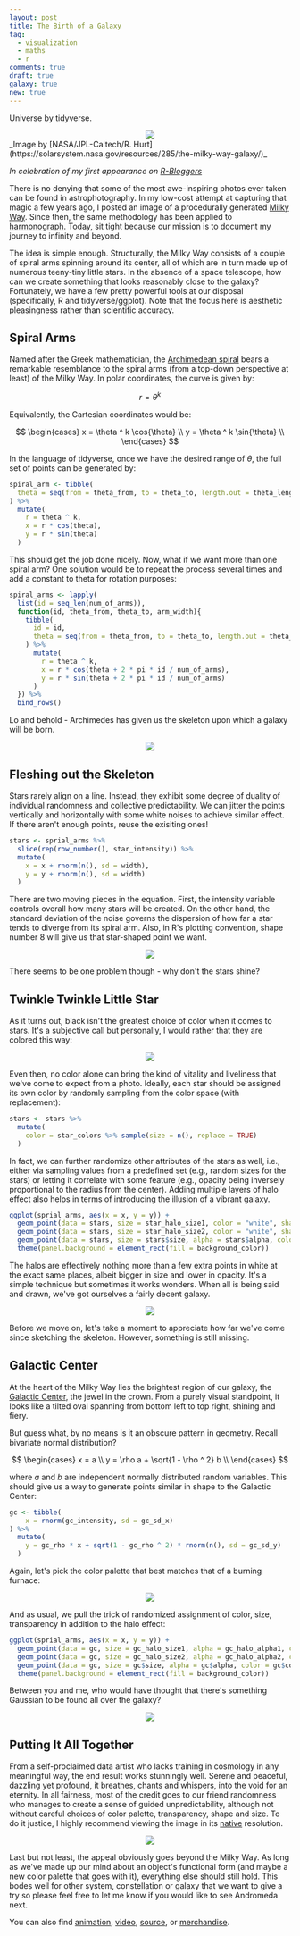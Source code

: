 ```yaml
---
layout: post
title: The Birth of a Galaxy
tag:
  - visualization
  - maths
  - r
comments: true
draft: true
galaxy: true
new: true
---
```


Universe by tidyverse.

<div align="center">
  <img src="https://shawenyao.github.io/R/output/milky_way/plot_0_demo.jpg" />
</div>
_Image by [NASA/JPL-Caltech/R. Hurt](https://solarsystem.nasa.gov/resources/285/the-milky-way-galaxy/)_

_In celebration of my first appearance on [R-Bloggers](https://www.r-bloggers.com)_

There is no denying that some of the most awe-inspiring photos ever taken can be found in astrophotography. In my low-cost attempt at capturing that magic a few years ago, I posted an image of a procedurally generated [Milky Way](/Milky-Way/). Since then, the same methodology has been applied to [harmonograph](/Milky-Way-Meets-Harmonograph/). Today, sit tight because our mission is to document my journey to infinity and beyond. 

The idea is simple enough. Structurally, the Milky Way consists of a couple of spiral arms spinning around its center, all of which are in turn made up of numerous teeny-tiny little stars. In the absence of a space telescope, how can we create something that looks reasonably close to the galaxy? Fortunately, we have a few pretty powerful tools at our disposal (specifically, R and tidyverse/ggplot). Note that the focus here is aesthetic pleasingness rather than scientific accuracy.

## Spiral Arms

Named after the Greek mathematician, the [Archimedean spiral](https://en.wikipedia.org/wiki/Archimedean_spiral) bears a remarkable resemblance to the spiral arms (from a top-down perspective at least) of the Milky Way. In polar coordinates, the curve is given by:

$$
r = \theta ^ k
$$

Equivalently, the Cartesian coordinates would be:

$$
\begin{cases}
x = \theta ^ k \cos{\theta} \\ 
y = \theta ^ k \sin{\theta} \\
\end{cases}
$$

In the language of tidyverse, once we have the desired range of $\theta$, the full set of points can be generated by:

```r
spiral_arm <- tibble(
  theta = seq(from = theta_from, to = theta_to, length.out = theta_length)
) %>% 
  mutate(
    r = theta ^ k,
    x = r * cos(theta),
    y = r * sin(theta)
  )
```

This should get the job done nicely. Now, what if we want more than one spiral arm? One solution would be to repeat the process several times and add a constant to theta for rotation purposes:

```r
spiral_arms <- lapply(
  list(id = seq_len(num_of_arms)),
  function(id, theta_from, theta_to, arm_width){
    tibble(
      id = id,
      theta = seq(from = theta_from, to = theta_to, length.out = theta_length)
    ) %>% 
      mutate(
        r = theta ^ k,
        x = r * cos(theta + 2 * pi * id / num_of_arms),
        y = r * sin(theta + 2 * pi * id / num_of_arms)
      )
  }) %>% 
  bind_rows()
```

Lo and behold - Archimedes has given us the skeleton upon which a galaxy will be born.

<div align="center">
  <img src="https://shawenyao.github.io/R/output/milky_way/plot_1_spiral_arms_skeleton.jpg" />
</div>

## Fleshing out the Skeleton

Stars rarely align on a line. Instead, they exhibit some degree of duality of individual randomness and collective predictability. We can jitter the points vertically and horizontally with some white noises to achieve similar effect. If there aren't enough points, reuse the exisiting ones!

```r
stars <- sprial_arms %>% 
  slice(rep(row_number(), star_intensity)) %>% 
  mutate(
    x = x + rnorm(n(), sd = width),
    y = y + rnorm(n(), sd = width)
  )
```

There are two moving pieces in the equation. First, the intensity variable controls overall how many stars will be created. On the other hand, the standard deviation of the noise governs the dispersion of how far a star tends to diverge from its spiral arm. Also, in R's plotting convention, shape number 8 will give us that star-shaped point we want.

<div align="center">
  <img src="https://shawenyao.github.io/R/output/milky_way/plot_3.0_spiral_arms.jpg" />
</div>

There seems to be one problem though - why don't the stars shine?

## Twinkle Twinkle Little Star

As it turns out, black isn't the greatest choice of color when it comes to stars. It's a subjective call but personally, I would rather that they are colored this way:

<div align="center">
  <img src="https://shawenyao.github.io/R/output/milky_way/plot_2_star_unit.jpg" />
</div>

Even then, no color alone can bring the kind of vitality and liveliness that we've come to expect from a photo. Ideally, each star should be assigned its own color by randomly sampling from the color space (with replacement):

```r
stars <- stars %>%
  mutate(
    color = star_colors %>% sample(size = n(), replace = TRUE)
  )
```

In fact, we can further randomize other attributes of the stars as well, i.e., either via sampling values from a predefined set (e.g., random sizes for the stars) or letting it correlate with some feature (e.g., opacity being inversely proportional to the radius from the center). Adding multiple layers of halo effect also helps in terms of introducing the illusion of a vibrant galaxy.

```r
ggplot(sprial_arms, aes(x = x, y = y)) +
  geom_point(data = stars, size = star_halo_size1, color = "white", shape = 8) +
  geom_point(data = stars, size = star_halo_size2, color = "white", shape = 8) +
  geom_point(data = stars, size = stars$size, alpha = stars$alpha, color = stars$color, shape = 8) +
  theme(panel.background = element_rect(fill = background_color))
```

The halos are effectively nothing more than a few extra points in white at the exact same places, albeit bigger in size and lower in opacity. It's a simple technique but sometimes it works wonders. When all is being said and drawn, we've got ourselves a fairly decent galaxy.

<div align="center">
  <img src="https://shawenyao.github.io/R/output/milky_way/plot_3_spiral_arms.jpg" />
</div>

Before we move on, let's take a moment to appreciate how far we've come since sketching the skeleton. However, something is still missing.

## Galactic Center

At the heart of the Milky Way lies the brightest region of our galaxy, the [Galactic Center](https://en.wikipedia.org/wiki/Galactic_Center), the jewel in the crown. From a purely visual standpoint, it looks like a tilted oval spanning from bottom left to top right, shining and fiery. 

But guess what, by no means is it an obscure pattern in geometry. Recall bivariate normal distribution?

$$
\begin{cases}
x = a \\ 
y = \rho a + \sqrt{1 - \rho ^ 2} b \\
\end{cases}
$$

where $a$ and $b$ are independent normally distributed random variables. This should give us a way to generate points similar in shape to the Galactic Center:

```r
gc <- tibble(
    x = rnorm(gc_intensity, sd = gc_sd_x)
) %>% 
  mutate(
    y = gc_rho * x + sqrt(1 - gc_rho ^ 2) * rnorm(n(), sd = gc_sd_y)
  )
```

Again, let's pick the color palette that best matches that of a burning furnace:

<div align="center">
  <img src="https://shawenyao.github.io/R/output/milky_way/plot_4_galactic_center_unit.jpg" />
</div>

And as usual, we pull the trick of randomized assignment of color, size, transparency in addition to the halo effect:

```r
ggplot(sprial_arms, aes(x = x, y = y)) +
  geom_point(data = gc, size = gc_halo_size1, alpha = gc_halo_alpha1, color = "gold", shape = 8) +
  geom_point(data = gc, size = gc_halo_size2, alpha = gc_halo_alpha2, color = "gold", shape = 8) +
  geom_point(data = gc, size = gc$size, alpha = gc$alpha, color = gc$color, shape = 8) +
  theme(panel.background = element_rect(fill = background_color))
```

Between you and me, who would have thought that there's something Gaussian to be found all over the galaxy?

<div align="center">
  <img src="https://shawenyao.github.io/R/output/milky_way/plot_5_galactic_center.jpg" />
</div>

## Putting It All Together

From a self-proclaimed data artist who lacks training in cosmology in any meaningful way, the end result works stunningly well. Serene and peaceful, dazzling yet profound, it breathes, chants and whispers, into the void for an eternity. In all fairness, most of the credit goes to our friend randomness who manages to create a sense of guided unpredictability, although not without careful choices of color palette, transparency, shape and size. To do it justice, I highly recommend viewing the image in its [native](https://shawenyao.github.io/R/output/milky_way/milky_way_large.jpg) resolution.

<div align="center">
  <img src="https://shawenyao.github.io/R/output/milky_way/milky_way_large2.jpg" />
</div>

Last but not least, the appeal obviously goes beyond the Milky Way. As long as we've made up our mind about an object's functional form (and maybe a new color palette that goes with it), everything else should still hold. This bodes well for other system, constellation or galaxy that we want to give a try so please feel free to let me know if you would like to see Andromeda next.

You can also find [animation](https://shawenyao.github.io/R/output/milky_way/animation.html), [video](https://shawenyao.github.io/R/output/milky_way/video.html), [source](https://github.com/shawenyao/R/blob/master/main/milky_way/milky_way_plot_large.R), or [merchandise](https://displate.com/displate/712287?art=5be7f871363ea).
